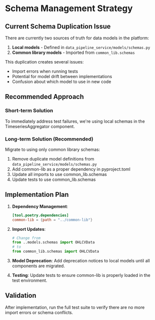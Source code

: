 # Schema Management Strategy

## Current Schema Duplication Issue

There are currently two sources of truth for data models in the platform:

1. **Local models** - Defined in `data_pipeline_service/models/schemas.py`
2. **Common library models** - Imported from `common_lib.schemas`

This duplication creates several issues:
- Import errors when running tests
- Potential for model drift between implementations
- Confusion about which model to use in new code

## Recommended Approach

### Short-term Solution

To immediately address test failures, we're using local schemas in the TimeseriesAggregator component.

### Long-term Solution (Recommended)

Migrate to using only common library schemas:

1. Remove duplicate model definitions from `data_pipeline_service/models/schemas.py`
2. Add common-lib as a proper dependency in pyproject.toml
3. Update all imports to use common_lib.schemas
4. Update tests to use common_lib.schemas

## Implementation Plan

1. **Dependency Management**:
   ```toml
   [tool.poetry.dependencies]
   common-lib = {path = "../common-lib"}
   ```

2. **Import Updates**:
   ```python
   # Change from
   from ..models.schemas import OHLCVData
   # to
   from common_lib.schemas import OHLCVData
   ```

3. **Model Deprecation**:
   Add deprecation notices to local models until all components are migrated.

4. **Testing**:
   Update tests to ensure common-lib is properly loaded in the test environment.

## Validation

After implementation, run the full test suite to verify there are no more import errors or schema conflicts.
